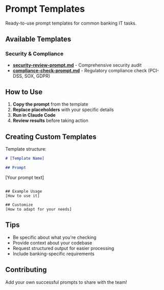 # Prompt Templates

Ready-to-use prompt templates for common banking IT tasks.

## Available Templates

### Security & Compliance
- **[security-review-prompt.md](./security-review-prompt.md)** - Comprehensive security audit
- **[compliance-check-prompt.md](./compliance-check-prompt.md)** - Regulatory compliance check (PCI-DSS, SOX, GDPR)

## How to Use

1. **Copy the prompt** from the template
2. **Replace placeholders** with your specific details
3. **Run in Claude Code**
4. **Review results** before taking action

## Creating Custom Templates

Template structure:
```markdown
# [Template Name]

## Prompt
```
[Your prompt text]
```

## Example Usage
[How to use it]

## Customize
[How to adapt for your needs]
```

## Tips

- Be specific about what you're checking
- Provide context about your codebase
- Request structured output for easier processing
- Include banking-specific requirements

## Contributing

Add your own successful prompts to share with the team!
